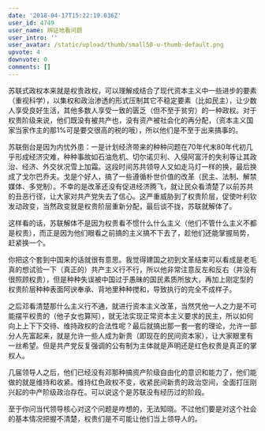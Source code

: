 ```yaml
---
date: '2018-04-17T15:22:19.036Z'
user_id: 4749
user_name: 辨证地看问题
user_intro: ''
user_avatar: /static/upload/thumb/small50-u-thumb-default.png
upvote: 4
downvote: 0
comments: []
---
```


苏联式政权本来就是权贵政权，可以理解成结合了现代资本主义中一些进步的要素（重视科学），以集权和政治渗透的形式压制其它不稳定要素（比如民主），让少数人享受良好生活，其他多数人享受一致的匮乏（但不至于贫穷）的一种政权。对于权贵阶级来说，他们既没有被共产也，没有资产被社会化的再分配，（资本主义国家当家作主的那1%可是要交很高的税的哦），所以他们是不至于出来搞事的。

苏联倒台是因为内忧外患：一是计划经济带来的种种问题在70年代末80年代初几乎形成经济灾难，种种事故如石油危机、切尔诺贝利、入侵阿富汗的失利等让其政治、经济、外交状况雪上加霜。这段时间苏共领导人又如走马灯一样的换，最后换成了戈尔巴乔夫。戈是个好人，搞了一些遵循朴世价值的改革（民主、法制、解禁媒体、多党制）。不幸的是改革还没有促进经济腾飞，就让民众看清楚了以前苏共的丑恶行径，让大家对共产党失去了信心。这严重威胁到了权贵阶层，促使叶利钦发动政变，当然政变就是权贵阶层重新分配，最后谈不拢，苏联就解体了。

这样看的话，苏联解体不是因为权贵看不惯什么什么主义（他们不管什么主义不都是权贵），而正是因为他们眼看之前搞的主义搞不下去了，趁他们还能掌握局势，赶紧换一个。

你把这个套到中国来的话就很有意思。我觉得建国之初到文革结束可以看成是老毛真的想试验一下（真正的）共产主义行不行，所以他非常注意反左和反右（并没有很照顾权贵），但是种种失误被中国过于愚昧的国民素质所放大，再加上刚定型的权贵阶层种种表面阿谀奉承、背地里种种搅和，导致执行的完全不成样子。

之后邓看清楚那什么主义行不通，就进行资本主义改革，当然凭他一人之力是不可能摆平权贵的（他子女也算阿），就无法实现正常资本主义要求的民主，所以如何向上上下下交待、维持政权的合法性呢？最后就搞出那一套一套的理论，允许一部分人先富起来，就是允许一些人成为新贵（即现在的民间资本家），让大家眼里有一丝希望。但是共产党反复强调的公有制为主体就是声明还是红色权贵是真正的掌权人。

几届领导人之后，他们已经没有邓那种搞资产阶级自由化的意识和能力了，他们能做的就是维持和收紧。维持红色政权不变，收紧民间新贵的政治空间，全面打压刚兴起的中产阶级政治存在。可以说这个是苏联没有经历过的阶段。

至于你问当代领导核心对这个问题是咋想的，无法知晓。不过他们要是对这个社会的基本情况把握不清楚，权贵们是不可能让他们当上领导人的。
